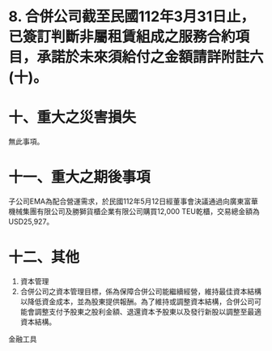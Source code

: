 # 8. 合併公司截至民國112年3月31日止，已簽訂判斷非屬租賃組成之服務合約項目，承諾於未來須給付之金額請詳附註六(十)。

# 十、重大之災害損失

無此事項。

# 十一、重大之期後事項

子公司EMA為配合營運需求，於民國112年5月12日經董事會決議通過向廣東富華機械集團有限公司及勝獅貨櫃企業有限公司購買12,000 TEU乾櫃，交易總金額為USD25,927。

# 十二、其他

1. 資本管理
2. 合併公司之資本管理目標，係為保障合併公司能繼續經營，維持最佳資本結構以降低資金成本，並為股東提供報酬。為了維持或調整資本結構，合併公司可能會調整支付予股東之股利金額、退還資本予股東以及發行新股以調整至最適資本結構。

金融工具